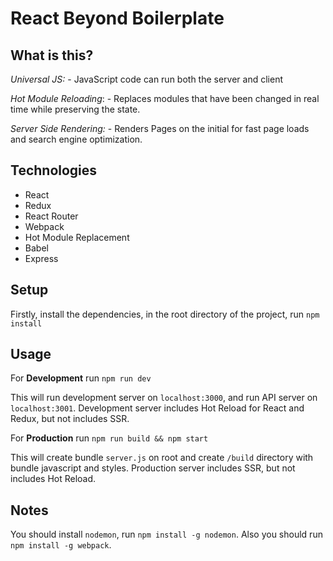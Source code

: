 # React Beyond Boilerplate
## What is this?
*Universal JS:* - JavaScript code can run both the server and client

*Hot Module Reloading*: - Replaces modules that have been changed in real time while preserving the state.

*Server Side Rendering:* - Renders Pages on the initial for fast page loads and search engine optimization.

## Technologies
* React
* Redux
* React Router
* Webpack
* Hot Module Replacement
* Babel
* Express

## Setup
Firstly, install the dependencies, in the root directory of the project, run ```npm install```

## Usage
For **Development** run ```npm run dev```

This will run development server on ```localhost:3000```, and run API server on ```localhost:3001```.
Development server includes Hot Reload for React and Redux, but not includes SSR.

For **Production** run ```npm run build && npm start```

This will create bundle ```server.js``` on root and create ```/build``` directory with bundle javascript and styles.
Production server includes SSR, but not includes Hot Reload.

## Notes
You should install ```nodemon```, run ```npm install -g nodemon```. 
Also you should run ```npm install -g webpack```.
